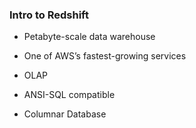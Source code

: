 ### Intro to Redshift

* Petabyte-scale data warehouse

* One of AWS’s fastest-growing services

* OLAP

* ANSI-SQL compatible

* Columnar Database

